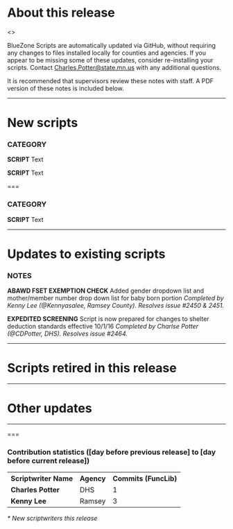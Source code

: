 About this release
===
<<INFO ABOUT THE RELEASE WILL GO HERE>>

BlueZone Scripts are automatically updated via GitHub, without requiring any changes to files installed locally for counties and agencies. If you appear to be missing some of these updates, consider re-installing your scripts. Contact Charles.Potter@state.mn.us with any additional questions.

It is recommended that supervisors review these notes with staff. A PDF version of these notes is included below.

--------------------------------------------------------------------------------------------------------------------------------------------------------------------
New scripts
===
### CATEGORY
**SCRIPT**
Text

**SCRIPT**
Text

===
### CATEGORY
**SCRIPT**
Text

--------------------------------------------------------------------------------------------------------------------------------------------------------------------
Updates to existing scripts
===
### NOTES
**ABAWD FSET EXEMPTION CHECK**
Added gender dropdown list and mother/member number drop down list for baby born portion *Completed by Kenny Lee (@Kennyasalee, Ramsey County). Resolves issue #2450 & 2451.*

**EXPEDITED SCREENING**
Script is now prepared for changes to shelter deduction standards effective 10/1/16 *Completed by Charlse Potter (@CDPotter, DHS). Resolves issue #2464.*

--------------------------------------------------------------------------------------------------------------------------------------------------------------------
Scripts retired in this release
===

--------------------------------------------------------------------------------------------------------------------------------------------------------------------
Other updates
===

--------------------------------------------------------------------------------------------------------------------------------------------------------------------
===
### Contribution statistics ([day before previous release] to [day before current release])

<table>
    <tr>
        <th>Scriptwriter Name</th>
        <th>Agency</th>
        <th>Commits (FuncLib)</th>
    </tr>
    <tr>
        <td><b>Charles Potter</b></td>
        <td>DHS</td>
        <td>1</td>
    </tr>
    <tr>
        <td><b>Kenny Lee</b></td>
        <td>Ramsey</td>
        <td>3</td>
    </tr>
</table>

<i>* New scriptwriters this release</i>
